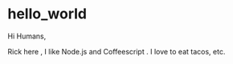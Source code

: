 # hello_world

Hi  Humans,

Rick here , I like Node.js and Coffeescript . I love to eat tacos, etc.
